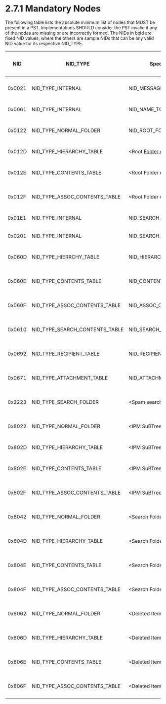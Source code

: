 <html dir="LTR" xmlns:mshelp="http://msdn.microsoft.com/mshelp" xmlns:ddue="http://ddue.schemas.microsoft.com/authoring/2003/5" xmlns:xlink="http://www.w3.org/1999/xlink" xmlns:tool="http://www.microsoft.com/tooltip">
    <head>
        <meta http-equiv="Content-Type" content="text/html; CHARSET=utf-8"></meta>
        <meta name="save" content="history"></meta>
        <title>2.7.1 Mandatory Nodes</title>
        <xml>
            <mshelp:toctitle title="2.7.1 Mandatory Nodes"></mshelp:toctitle>
            <mshelp:rltitle title="[MS-PST]: Mandatory Nodes"></mshelp:rltitle>
            <mshelp:keyword index="A" term="661f9921-54ff-4768-b98c-91954312af52"></mshelp:keyword>
            <mshelp:attr name="DCSext.ContentType" value="open specification"></mshelp:attr>
            <mshelp:attr name="AssetID" value="661f9921-54ff-4768-b98c-91954312af52"></mshelp:attr>
            <mshelp:attr name="TopicType" value="kbRef"></mshelp:attr>
            <mshelp:attr name="DCSext.Title" value="[MS-PST]: Mandatory Nodes" />
        </xml>
    </head>
    <body>
        <div id="header">
            <h1 class="heading">2.7.1 Mandatory Nodes</h1>
        </div>
        <div id="mainSection">
            <div id="mainBody">
                <div id="allHistory" class="saveHistory"></div>
                <div id="sectionSection0" class="section" name="collapseableSection">
                    

<p>The following table lists the absolute minimum list of nodes
that MUST be present in a PST. Implementations SHOULD consider the PST invalid
if any of the nodes are missing or are incorrectly formed. The NIDs in bold are
fixed NID values, where the others are sample NIDs that can be any valid NID
value for its respective NID_TYPE.</p>

<table>
 <thead>
  <tr>
   <th>
   <p>NID</p>
   </th>
   <th>
   <p>NID_TYPE</p>
   </th>
   <th>
   <p>Special
   NID (if applicable)</p>
   </th>
   <th>
   <p>Object</p>
   </th>
   <th>
   <p>Minimal
   state</p>
   </th>
  </tr>
 </thead>
 <tr>
  <td>
  <p>0x0021</p>
  </td>
  <td>
  <p>NID_TYPE_INTERNAL
  </p>
  </td>
  <td>
  <p>NID_MESSAGE_STORE
  </p>
  </td>
  <td>
  <p>PC</p>
  </td>
  <td>
  <p>Schema
  Props</p>
  </td>
 </tr>
 <tr>
  <td>
  <p>0x0061</p>
  </td>
  <td>
  <p>NID_TYPE_INTERNAL
  </p>
  </td>
  <td>
  <p>NID_NAME_TO_ID_MAP
  </p>
  </td>
  <td>
  <p>PC</p>
  </td>
  <td>
  <p>Empty</p>
  </td>
 </tr>
 <tr>
  <td>
  <p>0x0122</p>
  </td>
  <td>
  <p>NID_TYPE_NORMAL_FOLDER</p>
  </td>
  <td>
  <p>NID_ROOT_FOLDER</p>
  </td>
  <td>
  <p>PC</p>
  </td>
  <td>
  <p>Schema
  Props</p>
  </td>
 </tr>
 <tr>
  <td>
  <p>0x012D</p>
  </td>
  <td>
  <p>NID_TYPE_HIERARCHY_TABLE</p>
  </td>
  <td>
  <p>&lt;Root
  <a href="08220cc9-69b1-4072-a2e7-2a0ff201d505.md#gt_0682daa7-c1b8-419b-8a32-6048833d0b72">Folder object</a>&gt;</p>
  </td>
  <td>
  <p>TC</p>
  </td>
  <td>
  <p>2 Rows</p>
  </td>
 </tr>
 <tr>
  <td>
  <p>0x012E</p>
  </td>
  <td>
  <p>NID_TYPE_CONTENTS_TABLE</p>
  </td>
  <td>
  <p>&lt;Root
  Folder object&gt;</p>
  </td>
  <td>
  <p>TC</p>
  </td>
  <td>
  <p>Columns
  Only</p>
  </td>
 </tr>
 <tr>
  <td>
  <p>0x012F</p>
  </td>
  <td>
  <p>NID_TYPE_ASSOC_CONTENTS_TABLE</p>
  </td>
  <td>
  <p>&lt;Root
  Folder object&gt;</p>
  </td>
  <td>
  <p>TC</p>
  </td>
  <td>
  <p>Columns
  Only</p>
  </td>
 </tr>
 <tr>
  <td>
  <p>0x01E1</p>
  </td>
  <td>
  <p>NID_TYPE_INTERNAL
  </p>
  </td>
  <td>
  <p>NID_SEARCH_MANAGEMENT_QUEUE
  </p>
  </td>
  <td>
  <p>node</p>
  </td>
  <td></td>
 </tr>
 <tr>
  <td>
  <p>0x0201</p>
  </td>
  <td>
  <p>NID_TYPE_INTERNAL
  </p>
  </td>
  <td>
  <p>NID_SEARCH_ACTIVITY_LIST</p>
  </td>
  <td>
  <p>node</p>
  </td>
  <td>
  <p>Empty</p>
  </td>
 </tr>
 <tr>
  <td>
  <p>0x060D</p>
  </td>
  <td>
  <p>NID_TYPE_HIERRCHY_TABLE</p>
  </td>
  <td>
  <p>NID_HIERARCHY_TABLE_TEMPLATE</p>
  </td>
  <td>
  <p>TC</p>
  </td>
  <td>
  <p>Columns
  Only</p>
  </td>
 </tr>
 <tr>
  <td>
  <p>0x060E</p>
  </td>
  <td>
  <p>NID_TYPE_CONTENTS_TABLE</p>
  </td>
  <td>
  <p>NID_CONTENTS_TABLE_TEMPLATE</p>
  </td>
  <td>
  <p>TC</p>
  </td>
  <td>
  <p>Columns
  Only</p>
  </td>
 </tr>
 <tr>
  <td>
  <p>0x060F</p>
  </td>
  <td>
  <p>NID_TYPE_ASSOC_CONTENTS_TABLE</p>
  </td>
  <td>
  <p>NID_ASSOC_CONTENTS_TABLE_TEMPLATE</p>
  </td>
  <td>
  <p>TC</p>
  </td>
  <td>
  <p>Columns
  Only</p>
  </td>
 </tr>
 <tr>
  <td>
  <p>0x0610</p>
  </td>
  <td>
  <p>NID_TYPE_SEARCH_CONTENTS_TABLE</p>
  </td>
  <td>
  <p>NID_SEARCH_CONTENTS_TABLE_TEMPLATE</p>
  </td>
  <td>
  <p>TC</p>
  </td>
  <td>
  <p>Columns
  Only</p>
  </td>
 </tr>
 <tr>
  <td>
  <p>0x0692</p>
  </td>
  <td>
  <p>NID_TYPE_RECIPIENT_TABLE</p>
  </td>
  <td>
  <p>NID_RECIPIENT_TABLE</p>
  </td>
  <td>
  <p>TC</p>
  </td>
  <td>
  <p>Columns
  Only</p>
  </td>
 </tr>
 <tr>
  <td>
  <p>0x0671</p>
  </td>
  <td>
  <p>NID_TYPE_ATTACHMENT_TABLE</p>
  </td>
  <td>
  <p>NID_ATTACHMENT_TABLE</p>
  </td>
  <td>
  <p>TC</p>
  </td>
  <td>
  <p>Columns
  Only</p>
  </td>
 </tr>
 <tr>
  <td>
  <p>0x2223</p>
  </td>
  <td>
  <p>NID_TYPE_SEARCH_FOLDER</p>
  </td>
  <td>
  <p>&lt;Spam
  search Folder object&gt;</p>
  </td>
  <td>
  <p>PC</p>
  </td>
  <td>
  <p>Columns
  Only</p>
  </td>
 </tr>
 <tr>
  <td>
  <p>0x8022</p>
  </td>
  <td>
  <p>NID_TYPE_NORMAL_FOLDER</p>
  </td>
  <td>
  <p>&lt;IPM
  SuBTree&gt;</p>
  </td>
  <td>
  <p>PC</p>
  </td>
  <td>
  <p>Schema
  Props</p>
  </td>
 </tr>
 <tr>
  <td>
  <p>0x802D</p>
  </td>
  <td>
  <p>NID_TYPE_HIERARCHY_TABLE</p>
  </td>
  <td>
  <p>&lt;IPM
  SuBTree&gt;</p>
  </td>
  <td>
  <p>TC</p>
  </td>
  <td>
  <p>2 Rows</p>
  </td>
 </tr>
 <tr>
  <td>
  <p>0x802E</p>
  </td>
  <td>
  <p>NID_TYPE_CONTENTS_TABLE</p>
  </td>
  <td>
  <p>&lt;IPM
  SuBTree&gt;</p>
  </td>
  <td>
  <p>TC</p>
  </td>
  <td>
  <p>Columns
  Only</p>
  </td>
 </tr>
 <tr>
  <td>
  <p>0x802F</p>
  </td>
  <td>
  <p>NID_TYPE_ASSOC_CONTENTS_TABLE</p>
  </td>
  <td>
  <p>&lt;IPM
  SuBTree&gt;</p>
  </td>
  <td>
  <p>TC</p>
  </td>
  <td>
  <p>Columns
  Only</p>
  </td>
 </tr>
 <tr>
  <td>
  <p>0x8042</p>
  </td>
  <td>
  <p>NID_TYPE_NORMAL_FOLDER</p>
  </td>
  <td>
  <p>&lt;Search
  Folder objects&gt;</p>
  </td>
  <td>
  <p>PC</p>
  </td>
  <td>
  <p>Schema
  Props</p>
  </td>
 </tr>
 <tr>
  <td>
  <p>0x804D</p>
  </td>
  <td>
  <p>NID_TYPE_HIERARCHY_TABLE</p>
  </td>
  <td>
  <p>&lt;Search
  Folder objects&gt;</p>
  </td>
  <td>
  <p>TC</p>
  </td>
  <td>
  <p>Columns
  Only</p>
  </td>
 </tr>
 <tr>
  <td>
  <p>0x804E</p>
  </td>
  <td>
  <p>NID_TYPE_CONTENTS_TABLE</p>
  </td>
  <td>
  <p>&lt;Search
  Folder objects&gt;</p>
  </td>
  <td>
  <p>TC</p>
  </td>
  <td>
  <p>Columns
  Only</p>
  </td>
 </tr>
 <tr>
  <td>
  <p>0x804F</p>
  </td>
  <td>
  <p>NID_TYPE_ASSOC_CONTENTS_TABLE</p>
  </td>
  <td>
  <p>&lt;Search
  Folder objects&gt;</p>
  </td>
  <td>
  <p>TC</p>
  </td>
  <td>
  <p>Columns
  Only</p>
  </td>
 </tr>
 <tr>
  <td>
  <p>0x8062</p>
  </td>
  <td>
  <p>NID_TYPE_NORMAL_FOLDER</p>
  </td>
  <td>
  <p>&lt;Deleted
  Items&gt;</p>
  </td>
  <td>
  <p>PC</p>
  </td>
  <td>
  <p>Schema
  Props</p>
  </td>
 </tr>
 <tr>
  <td>
  <p>0x806D</p>
  </td>
  <td>
  <p>NID_TYPE_HIERARCHY_TABLE</p>
  </td>
  <td>
  <p>&lt;Deleted
  Items&gt;</p>
  </td>
  <td>
  <p>TC</p>
  </td>
  <td>
  <p>Columns
  Only</p>
  </td>
 </tr>
 <tr>
  <td>
  <p>0x806E</p>
  </td>
  <td>
  <p>NID_TYPE_CONTENTS_TABLE</p>
  </td>
  <td>
  <p>&lt;Deleted
  Items&gt;</p>
  </td>
  <td>
  <p>TC</p>
  </td>
  <td>
  <p>Columns
  Only</p>
  </td>
 </tr>
 <tr>
  <td>
  <p>0x806F</p>
  </td>
  <td>
  <p>NID_TYPE_ASSOC_CONTENTS_TABLE</p>
  </td>
  <td>
  <p>&lt;Deleted
  Items&gt;</p>
  </td>
  <td>
  <p>TC</p>
  </td>
  <td>
  <p>Columns
  Only</p>
  </td>
 </tr>
</table>

<p> </p>
                </div>
            </div>
        </div>
    </body>
</html>